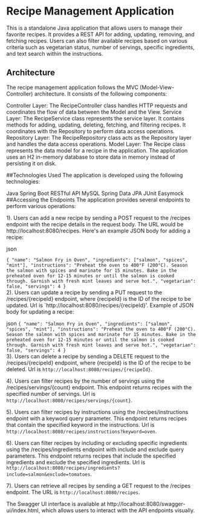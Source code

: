 # Recipe Management Application
This is a standalone Java application that allows users to manage their favorite recipes. It provides a REST API for adding, updating, removing, and fetching recipes. Users can also filter available recipes based on various criteria such as vegetarian status, number of servings, specific ingredients, and text search within the instructions.

## Architecture
The recipe management application follows the MVC (Model-View-Controller) architecture. It consists of the following components:

Controller Layer: The RecipeController class handles HTTP requests and coordinates the flow of data between the Model and the View.
Service Layer: The RecipeService class represents the service layer. It contains methods for adding, updating, deleting, fetching, and filtering recipes. It coordinates with the Repository to perform data access operations.
Repository Layer: The RecipeRepository class acts as the Repository layer and handles the data access operations.
Model Layer: The Recipe class represents the data model for a recipe in the application.
The application uses an H2 in-memory database to store data in memory instead of persisting it on disk.

##Technologies Used
The application is developed using the following technologies:

Java
Spring Boot
RESTful API
MySQL
Spring Data JPA
JUnit
Easymock
##Accessing the Endpoints
The application provides several endpoints to perform various operations:

1). Users can add a new recipe by sending a POST request to the /recipes endpoint with the recipe details in the request body. The URL would be http://localhost:8080/recipes. Here's an example JSON body for adding a recipe:

json

`{
  "name": "Salmon Fry in Oven",
  "ingredients": ["salmon", "spices", "mint"],
  "instructions": "Preheat the oven to 400°F (200°C). Season the salmon with spices and marinate for 15 minutes. Bake in the preheated oven for 12-15 minutes or until the salmon is cooked through. Garnish with fresh mint leaves and serve hot.",
  "vegetarian": false,
  "servings": 4
}` <br>
2). Users can update a recipe by sending a PUT request to the /recipes/{recipeId} endpoint, where {recipeId} is the ID of the recipe to be updated. Url is `http://localhost:8080/recipes/{recipeId}'. Example of JSON body for updating a recipe:

json
`
{
  "name": "Salmon Fry in Oven",
  "ingredients": ["salmon", "spices", "mint"],
  "instructions": "Preheat the oven to 400°F (200°C). Season the salmon with spices and marinate for 15 minutes. Bake in the preheated oven for 12-15 minutes or until the salmon is cooked through. Garnish with fresh mint leaves and serve hot.",
  "vegetarian": false,
  "servings": 4
} ` <br>
3). Users can delete a recipe by sending a DELETE request to the /recipes/{recipeId} endpoint, where {recipeId} is the ID of the recipe to be deleted. Url is `http://localhost:8080/recipes/{recipeId}`. <br>

4). Users can filter recipes by the number of servings using the /recipes/servings/{count} endpoint. This endpoint returns recipes with the specified number of servings. Url is `http://localhost:8080/recipes/servings/{count}`.

5). Users can filter recipes by instructions using the /recipes/instructions endpoint with a keyword query parameter. This endpoint returns recipes that contain the specified keyword in the instructions. Url is `http://localhost:8080/recipes/instructions?keyword=oven`.

6). Users can filter recipes by including or excluding specific ingredients using the /recipes/ingredients endpoint with include and exclude query parameters. This endpoint returns recipes that include the specified ingredients and exclude the specified ingredients. Url is `http://localhost:8080/recipes/ingredients?include=salmon&exclude=tomatoes`.

7). Users can retrieve all recipes by sending a GET request to the /recipes endpoint. The URL is `http://localhost:8080/recipes`.

The Swagger UI interface is available at http://localhost:8080/swagger-ui/index.html, which allows users to interact with the API endpoints visually.
